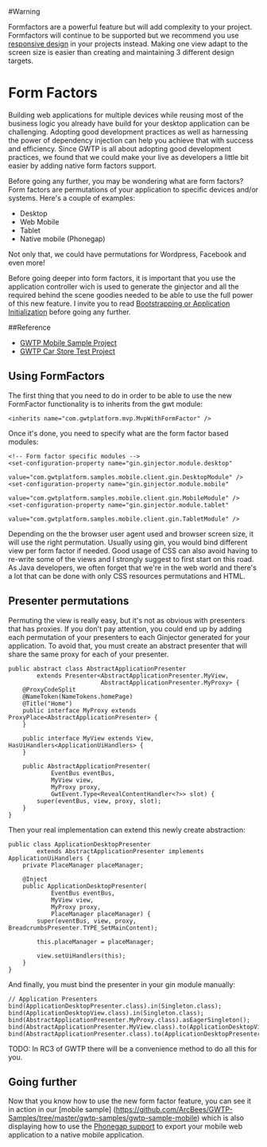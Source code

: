 #Warning

Formfactors are a powerful feature but will add complexity to your project.  Formfactors will continue to be supported but we recommend you use [responsive design](http://en.wikipedia.org/wiki/Responsive_web_design) in your projects instead.  Making one view adapt to the screen size is easier than creating and maintaining 3 different design targets.

# Form Factors
Building web applications for multiple devices while reusing most of the business logic you already have build for your desktop application can be challenging. Adopting good development practices as well as harnessing the power of dependency injection can help you achieve that with success and efficiency. Since GWTP is all about adopting good development practices, we found that we could make your live as developers a little bit easier by adding native form factors support.

Before going any further, you may be wondering what are form factors? Form factors are permutations of your application to specific devices and/or systems. Here's a couple of examples:
* Desktop
* Web Mobile
* Tablet
* Native mobile (Phonegap)

Not only that, we could have permutations for Wordpress, Facebook and even more!

Before going deeper into form factors, it is important that you use the application controller wich is used to
generate the ginjector and all the required behind the scene goodies needed to be able to use the full power of this
new feature. I invite you to read [Bootstrapping or Application Initialization][bs] before going any further.

##Reference
* [GWTP Mobile Sample Project](https://github.com/ArcBees/GWTP-Samples/tree/master/gwtp-samples/gwtp-sample-mobile)
* [GWTP Car Store Test Project](https://github.com/ArcBees/GWTP/tree/master/gwtp-carstore)

## Using FormFactors
The first thing that you need to do in order to be able to use the new FormFactor functionality is to inherits from the gwt module:

```
<inherits name="com.gwtplatform.mvp.MvpWithFormFactor" />
```
Once it's done, you need to specify what are the form factor based modules:

```
<!-- Form factor specific modules -->
<set-configuration-property name="gin.ginjector.module.desktop"
                    value="com.gwtplatform.samples.mobile.client.gin.DesktopModule" />
<set-configuration-property name="gin.ginjector.module.mobile"
                    value="com.gwtplatform.samples.mobile.client.gin.MobileModule" />
<set-configuration-property name="gin.ginjector.module.tablet"
                    value="com.gwtplatform.samples.mobile.client.gin.TabletModule" />
```
Depending on the the browser user agent used and browser screen size, it will use the right permutation. Usually using gin, you would bind different view per form factor if needed. Good usage of CSS can also avoid having to re-write some of the views and I strongly suggest to first start on this road. As Java developers, we often forget that we're in the web world and there's a lot that can be done with only CSS resources permutations and HTML.

## Presenter permutations
Permuting the view is really easy, but it's not as obvious with presenters that has proxies. If you don't pay attention, you could end up by adding each permutation of your presenters to each Ginjector generated for your application. To avoid that, you must create an abstract presenter that will share the same proxy for each of your presenter.

```
public abstract class AbstractApplicationPresenter
        extends Presenter<AbstractApplicationPresenter.MyView,
                          AbstractApplicationPresenter.MyProxy> {
    @ProxyCodeSplit
    @NameToken(NameTokens.homePage)
    @Title("Home")
    public interface MyProxy extends ProxyPlace<AbstractApplicationPresenter> {
    }

    public interface MyView extends View, HasUiHandlers<ApplicationUiHandlers> {
    }

    public AbstractApplicationPresenter(
            EventBus eventBus,
            MyView view,
            MyProxy proxy,
            GwtEvent.Type<RevealContentHandler<?>> slot) {
        super(eventBus, view, proxy, slot);
    }
}
```

Then your real implementation can extend this newly create abstraction:

```
public class ApplicationDesktopPresenter
        extends AbstractApplicationPresenter implements ApplicationUiHandlers {
    private PlaceManager placeManager;

    @Inject
    public ApplicationDesktopPresenter(
            EventBus eventBus,
            MyView view,
            MyProxy proxy,
            PlaceManager placeManager) {
        super(eventBus, view, proxy, BreadcrumbsPresenter.TYPE_SetMainContent);

        this.placeManager = placeManager;

        view.setUiHandlers(this);
    }
}
```

And finally, you must bind the presenter in your gin module manually:

```
// Application Presenters
bind(ApplicationDesktopPresenter.class).in(Singleton.class);
bind(ApplicationDesktopView.class).in(Singleton.class);
bind(AbstractApplicationPresenter.MyProxy.class).asEagerSingleton();
bind(AbstractApplicationPresenter.MyView.class).to(ApplicationDesktopView.class);
bind(AbstractApplicationPresenter.class).to(ApplicationDesktopPresenter.class);
```
TODO: In RC3 of GWTP there will be a convenience method to do all this for you.

## Going further
Now that you know how to use the new form factor feature, you can see it in action in our [mobile sample]
(https://github.com/ArcBees/GWTP-Samples/tree/master/gwtp-samples/gwtp-sample-mobile) which is also displaying how to
 use the [Phonegap support][ps] to export your mobile web application to a native mobile application.

[bs]: gwtp/basicfeatures/Bootstrapping-or-Application-Initialization.html "Bootstrapping or Application Initialization"
[ps]: gwtp/advancedfeatures/Phonegap-support.html
